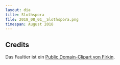 ```yaml
---
layout: dia
title: Slothspora
file: 2018_08_01__Slothspora.png
timespan: August 2018
---
```


## Credits

Das Faultier ist ein [Public Domain-Clipart von Firkin](https://web.archive.org/web/20200229225500/https://openclipart.org/detail/301220/sloth).
